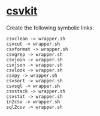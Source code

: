 # [csvkit](https://hpc.nih.gov/apps/csvkit.html)

Create the following symbolic links:
```
csvclean -> wrapper.sh
csvcut -> wrapper.sh
csvformat -> wrapper.sh
csvgrep -> wrapper.sh
csvjoin -> wrapper.sh
csvjson -> wrapper.sh
csvlook -> wrapper.sh
csvpy -> wrapper.sh
csvsort -> wrapper.sh
csvsql -> wrapper.sh
csvstack -> wrapper.sh
csvstat -> wrapper.sh
in2csv -> wrapper.sh
sql2csv -> wrapper.sh
```
